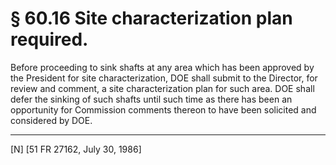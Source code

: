 # § 60.16   Site characterization plan required.

Before proceeding to sink shafts at any area which has been approved by the President for site characterization, DOE shall submit to the Director, for review and comment, a site characterization plan for such area. DOE shall defer the sinking of such shafts until such time as there has been an opportunity for Commission comments thereon to have been solicited and considered by DOE.



---

[N] [51 FR 27162, July 30, 1986]




